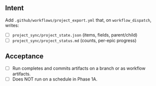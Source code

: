 <!--
title: ci: Test-Phase 1A — add Project Exporter workflow (manual trigger)
labels: ["test","ci","CI/CD-phase:phase-1a"]
uid: test-ci-cd-phase1a-workflow
parent_uid: test-ci-cd-phase1a-epic

# Project field mappings (exact names from our Project policy):
project: test
-->

## Intent

Add `.github/workflows/project_export.yml` that, on `workflow_dispatch`, writes:

- [ ] `project_sync/project_state.json` (items, fields, parent/child)
- [ ] `project_sync/project_status.md` (counts, per-epic progress)

## Acceptance

- [ ] Run completes and commits artifacts on a branch or as workflow artifacts.
- [ ] Does NOT run on a schedule in Phase 1A.
